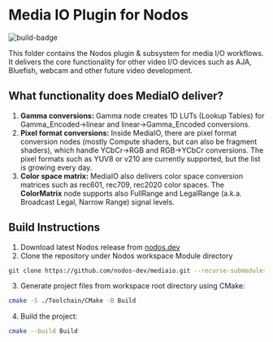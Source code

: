 # Media IO Plugin for Nodos

![build-badge](https://github.com/nodos-dev/mediaio/actions/workflows/build.yml/badge.svg)

This folder contains the Nodos plugin & subsystem for media I/O workflows. It delivers the core functionality for other video I/O devices such as AJA, Bluefish, webcam and other future video development.

## What functionality does MediaIO deliver?
1. **Gamma conversions:** Gamma node creates 1D LUTs (Lookup Tables) for Gamma_Encoded->linear and linear->Gamma_Encoded conversions.
2. **Pixel format conversions:** Inside MediaIO, there are pixel format conversion nodes (mostly Compute shaders, but can also be fragment shaders), which handle YCbCr->RGB and RGB->YCbCr conversions. The pixel formats such as YUV8 or v210 are currently supported, but the list is growing every day.
3. **Color space matrix:** MediaIO also delivers color space conversion matrices such as rec601, rec709, rec2020 color spaces. The **ColorMatrix** node supports also FullRange and LegalRange (a.k.a. Broadcast Legal, Narrow Range) signal levels.

## Build Instructions
1. Download latest Nodos release from [nodos.dev](https://nodos.dev)
2. Clone the repository under Nodos workspace Module directory
```bash
git clone https://github.com/nodos-dev/mediaio.git --recurse-submodules Module/mediaio
```
3. Generate project files from workspace root directory using CMake:
```bash
cmake -S ./Toolchain/CMake -B Build
```
4. Build the project:
```bash
cmake --build Build
```

